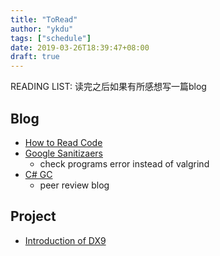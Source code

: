 ```yaml
---
title: "ToRead"
author: "ykdu"
tags: ["schedule"]
date: 2019-03-26T18:39:47+08:00
draft: true
---
```


READING LIST: 读完之后如果有所感想写一篇blog

<!--more-->

## Blog

* [How to Read Code](https://www.codedump.info/post/20190324-how-to-read-code)
* [Google Sanitizaers](https://github.com/kasicass/blog/blob/master/cpp/2019_02_13_google_sanitizers.md)
    - check programs error instead of valgrind
* [C# GC](https://github.com/kasicass/blog/blob/master/csharp/2019_01_05_managed_heap_and_gc_principle_part_1.md)
    - peer review blog

## Project

* [Introduction of DX9](https://github.com/kasicass/introdx9)
